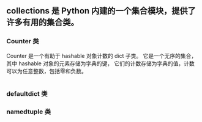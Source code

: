 ## collections 是 Python 内建的一个集合模块，提供了许多有用的集合类。


### Counter 类
Counter 是一个有助于 hashable 对象计数的 dict 子类。
它是一个无序的集合，其中 hashable 对象的元素存储为字典的键，
它们的计数存储为字典的值，计数可以为任意整数，包括零和负数。


```python


```

### defaultdict 类
### namedtuple 类